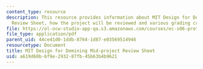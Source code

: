 ```yaml
---
content_type: resource
description: This resource provides information about MIT Design for Demining Mid-project
  Review Sheet, how the project will be reviewed and various grading criterias.
file: https://ol-ocw-studio-app-qa.s3.amazonaws.com/courses/ec-s06-prototypes-to-products-fall-2005/a619d60b6f9e293287fb45b63b4b9621_MITEC_S06F05_m1_review.pdf
file_type: application/pdf
parent_uid: 44ce41d0-1ddb-8764-1d87-e03569514946
resourcetype: Document
title: MIT Design for Demining Mid-project Review Sheet
uid: a619d60b-6f9e-2932-87fb-45b63b4b9621
---
```

